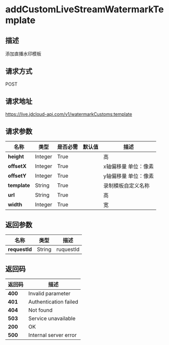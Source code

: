 # addCustomLiveStreamWatermarkTemplate


## 描述
添加直播水印模板

## 请求方式
POST

## 请求地址
https://live.jdcloud-api.com/v1/watermarkCustoms:template


## 请求参数
|名称|类型|是否必需|默认值|描述|
|---|---|---|---|---|
|**height**|Integer|True| |高|
|**offsetX**|Integer|True| |x轴偏移量 单位：像素|
|**offsetY**|Integer|True| |y轴偏移量 单位：像素|
|**template**|String|True| |录制模板自定义名称|
|**url**|String|True| |高|
|**width**|Integer|True| |宽|


## 返回参数
|名称|类型|描述|
|---|---|---|
|**requestId**|String|ruquestId|


## 返回码
|返回码|描述|
|---|---|
|**400**|Invalid parameter|
|**401**|Authentication failed|
|**404**|Not found|
|**503**|Service unavailable|
|**200**|OK|
|**500**|Internal server error|
